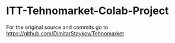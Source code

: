 # ITT-Tehnomarket-Colab-Project

For the original source and commits go to https://github.com/DimitarStaykov/Tehnomarket
